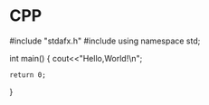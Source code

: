 # CPP
#include "stdafx.h"
#include <iostream>
using namespace std;

int main()
{
    cout<<"Hello,World!\n";
    
    return 0;
}
